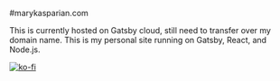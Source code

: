 #marykasparian.com

This is currently hosted on Gatsby cloud, still need to transfer over my domain name. This is my personal site running on Gatsby, React, and Node.js.

[![ko-fi](https://ko-fi.com/img/githubbutton_sm.svg)](https://ko-fi.com/N4N8AKWB7)

